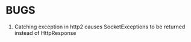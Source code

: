 # BUGS

1. Catching exception in http2 causes SocketExceptions to be returned instead of HttpResponse